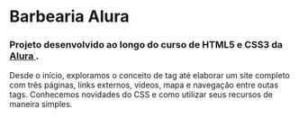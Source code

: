 # Barbearia Alura

### Projeto desenvolvido ao longo do curso de HTML5 e CSS3 da <a href="https://www.alura.com.br/"> Alura </a>. 
Desde o início, exploramos o conceito de tag até elaborar um site completo com três páginas, links externos, vídeos, mapa e navegação entre outas tags.
Conhecemos novidades do CSS e como utilizar seus recursos de maneira simples. 

